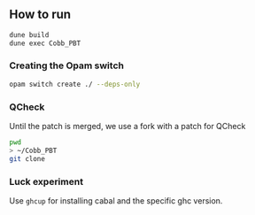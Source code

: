 

## How to run

```sh
dune build
dune exec Cobb_PBT
```

### Creating the Opam switch

```sh
opam switch create ./ --deps-only
```

### QCheck

Until the patch is merged, we use a fork with a patch for QCheck

```sh
pwd
> ~/Cobb_PBT
git clone
```

### Luck experiment

Use `ghcup` for installing cabal and the specific ghc version.

